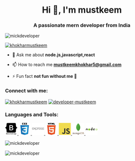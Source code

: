

<h1 align="center">Hi 👋, I'm mustkeem</h1>
<h3 align="center">A passionate mern developer from India</h3>

<p align="left"> <img src="https://komarev.com/ghpvc/?username=mickdeveloper&label=Profile%20views&color=0e75b6&style=flat" alt="mickdeveloper" /> </p>

<p align="left"> <a href="https://twitter.com/khokharmustkeem" target="blank"><img src="https://img.shields.io/twitter/follow/khokharmustkeem?logo=twitter&style=for-the-badge" alt="khokharmustkeem" /></a> </p>

- 💬 Ask me about **node.js,javascript,react**

- 📫 How to reach me **mustkeemkhokhar5@gmail.com**

- ⚡ Fun fact **not fun without me 🙂**

<h3 align="left">Connect with me:</h3>
<p align="left">
<a href="https://twitter.com/khokharmustkeem" target="blank"><img align="center" src="https://raw.githubusercontent.com/rahuldkjain/github-profile-readme-generator/master/src/images/icons/Social/twitter.svg" alt="khokharmustkeem" height="30" width="40" /></a>
<a href="https://linkedin.com/in/developer-mustkeem" target="blank"><img align="center" src="https://raw.githubusercontent.com/rahuldkjain/github-profile-readme-generator/master/src/images/icons/Social/linked-in-alt.svg" alt="developer-mustkeem" height="30" width="40" /></a>
</p>

<h3 align="left">Languages and Tools:</h3>
<p align="left"> <a href="https://getbootstrap.com" target="_blank" rel="noreferrer"> <img src="https://raw.githubusercontent.com/devicons/devicon/master/icons/bootstrap/bootstrap-plain-wordmark.svg" alt="bootstrap" width="40" height="40"/> </a> <a href="https://www.w3schools.com/css/" target="_blank" rel="noreferrer"> <img src="https://raw.githubusercontent.com/devicons/devicon/master/icons/css3/css3-original-wordmark.svg" alt="css3" width="40" height="40"/> </a> <a href="https://expressjs.com" target="_blank" rel="noreferrer"> <img src="https://raw.githubusercontent.com/devicons/devicon/master/icons/express/express-original-wordmark.svg" alt="express" width="40" height="40"/> </a> <a href="https://www.w3.org/html/" target="_blank" rel="noreferrer"> <img src="https://raw.githubusercontent.com/devicons/devicon/master/icons/html5/html5-original-wordmark.svg" alt="html5" width="40" height="40"/> </a> <a href="https://developer.mozilla.org/en-US/docs/Web/JavaScript" target="_blank" rel="noreferrer"> <img src="https://raw.githubusercontent.com/devicons/devicon/master/icons/javascript/javascript-original.svg" alt="javascript" width="40" height="40"/> </a> <a href="https://www.mongodb.com/" target="_blank" rel="noreferrer"> <img src="https://raw.githubusercontent.com/devicons/devicon/master/icons/mongodb/mongodb-original-wordmark.svg" alt="mongodb" width="40" height="40"/> </a> <a href="https://nodejs.org" target="_blank" rel="noreferrer"> <img src="https://raw.githubusercontent.com/devicons/devicon/master/icons/nodejs/nodejs-original-wordmark.svg" alt="nodejs" width="40" height="40"/> </a> </p>

<p><img align="center" src="https://github-readme-stats.vercel.app/api/top-langs?username=mickdeveloper&show_icons=true&locale=en&layout=compact" alt="mickdeveloper" /></p>

<p><img align="center" src="https://github-readme-streak-stats.herokuapp.com/?user=mickdeveloper&" alt="mickdeveloper" /></p>


<!--
**mickdeveloper/mickdeveloper** is a ✨ _special_ ✨ repository because its `README.md` (this file) appears on your GitHub profile.

Here are some ideas to get you started:

- 🔭 I’m currently working on ...
- 🌱 I’m currently learning ...
- 👯 I’m looking to collaborate on ...
- 🤔 I’m looking for help with ...
- 💬 Ask me about ...
- 📫 How to reach me: ...
- 😄 Pronouns: ...
- ⚡ Fun fact: ...
-->
